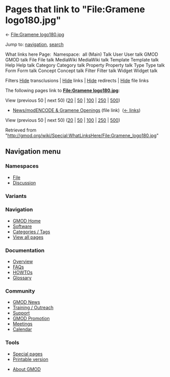 <div id="mw-page-base" class="noprint">

</div>

<div id="mw-head-base" class="noprint">

</div>

<div id="content" class="mw-body" role="main">

<span id="top"></span>

<div id="mw-js-message" style="display:none;">

</div>



# <span dir="auto">Pages that link to "File:Gramene logo180.jpg"</span>

<div id="bodyContent">

<div id="contentSub">

← [File:Gramene
logo180.jpg](/wiki/File:Gramene_logo180.jpg "File:Gramene logo180.jpg")

</div>

<div id="jump-to-nav" class="mw-jump">

Jump to: [navigation](#mw-navigation), [search](#p-search)

</div>

<div id="mw-content-text">

What links here Page:  Namespace:  all (Main) Talk User User talk GMOD
GMOD talk File File talk MediaWiki MediaWiki talk Template Template talk
Help Help talk Category Category talk Property Property talk Type Type
talk Form Form talk Concept Concept talk Filter Filter talk Widget
Widget talk

Filters
[Hide](/mediawiki/index.php?title=Special:WhatLinksHere/File:Gramene_logo180.jpg&hidetrans=1 "Special:WhatLinksHere/File:Gramene logo180.jpg")
transclusions \|
[Hide](/mediawiki/index.php?title=Special:WhatLinksHere/File:Gramene_logo180.jpg&hidelinks=1 "Special:WhatLinksHere/File:Gramene logo180.jpg")
links \|
[Hide](/mediawiki/index.php?title=Special:WhatLinksHere/File:Gramene_logo180.jpg&hideredirs=1 "Special:WhatLinksHere/File:Gramene logo180.jpg")
redirects \|
[Hide](/mediawiki/index.php?title=Special:WhatLinksHere/File:Gramene_logo180.jpg&hideimages=1 "Special:WhatLinksHere/File:Gramene logo180.jpg")
file links

The following pages link to **[File:Gramene
logo180.jpg](/wiki/File:Gramene_logo180.jpg "File:Gramene logo180.jpg")**:

View (previous 50 \| next 50)
([20](/mediawiki/index.php?title=Special:WhatLinksHere/File:Gramene_logo180.jpg&limit=20 "Special:WhatLinksHere/File:Gramene logo180.jpg")
\|
[50](/mediawiki/index.php?title=Special:WhatLinksHere/File:Gramene_logo180.jpg&limit=50 "Special:WhatLinksHere/File:Gramene logo180.jpg")
\|
[100](/mediawiki/index.php?title=Special:WhatLinksHere/File:Gramene_logo180.jpg&limit=100 "Special:WhatLinksHere/File:Gramene logo180.jpg")
\|
[250](/mediawiki/index.php?title=Special:WhatLinksHere/File:Gramene_logo180.jpg&limit=250 "Special:WhatLinksHere/File:Gramene logo180.jpg")
\|
[500](/mediawiki/index.php?title=Special:WhatLinksHere/File:Gramene_logo180.jpg&limit=500 "Special:WhatLinksHere/File:Gramene logo180.jpg"))

- [News/modENCODE & Gramene
  Openings](/wiki/News/modENCODE_%26_Gramene_Openings "News/modENCODE & Gramene Openings")
  (file link) ‎ <span class="mw-whatlinkshere-tools">([←
  links](/mediawiki/index.php?title=Special:WhatLinksHere&target=News%2FmodENCODE+%26+Gramene+Openings "Special:WhatLinksHere"))</span>

View (previous 50 \| next 50)
([20](/mediawiki/index.php?title=Special:WhatLinksHere/File:Gramene_logo180.jpg&limit=20 "Special:WhatLinksHere/File:Gramene logo180.jpg")
\|
[50](/mediawiki/index.php?title=Special:WhatLinksHere/File:Gramene_logo180.jpg&limit=50 "Special:WhatLinksHere/File:Gramene logo180.jpg")
\|
[100](/mediawiki/index.php?title=Special:WhatLinksHere/File:Gramene_logo180.jpg&limit=100 "Special:WhatLinksHere/File:Gramene logo180.jpg")
\|
[250](/mediawiki/index.php?title=Special:WhatLinksHere/File:Gramene_logo180.jpg&limit=250 "Special:WhatLinksHere/File:Gramene logo180.jpg")
\|
[500](/mediawiki/index.php?title=Special:WhatLinksHere/File:Gramene_logo180.jpg&limit=500 "Special:WhatLinksHere/File:Gramene logo180.jpg"))

</div>

<div class="printfooter">

Retrieved from
"<http://gmod.org/wiki/Special:WhatLinksHere/File:Gramene_logo180.jpg>"

</div>

<div id="catlinks" class="catlinks catlinks-allhidden">

</div>

<div class="visualClear">

</div>

</div>

</div>

<div id="mw-navigation">

## Navigation menu

<div id="mw-head">



<div id="left-navigation">

<div id="p-namespaces" class="vectorTabs" role="navigation"
aria-labelledby="p-namespaces-label">

### Namespaces

- <span id="ca-nstab-image"><a href="/wiki/File:Gramene_logo180.jpg" accesskey="c"
  title="View the file page [c]">File</a></span>
- <span id="ca-talk"><a
  href="/mediawiki/index.php?title=File_talk:Gramene_logo180.jpg&amp;action=edit&amp;redlink=1"
  accesskey="t"
  title="Discussion about the content page [t]">Discussion</a></span>

</div>

<div id="p-variants" class="vectorMenu emptyPortlet" role="navigation"
aria-labelledby="p-variants-label">

### 

### Variants[](#)

<div class="menu">

</div>

</div>

</div>





</div>

</div>

</div>

<div id="mw-panel">

<div id="p-logo" role="banner">

<a href="/wiki/Main_Page"
style="background-image: url(http://gmod.org/images/GMOD-cogs.png);"
title="Visit the main page"></a>

</div>

<div id="p-Navigation" class="portal" role="navigation"
aria-labelledby="p-Navigation-label">

### Navigation

<div class="body">

- <span id="n-GMOD-Home">[GMOD Home](/wiki/Main_Page)</span>
- <span id="n-Software">[Software](/wiki/GMOD_Components)</span>
- <span id="n-Categories-.2F-Tags">[Categories /
  Tags](/wiki/Categories)</span>
- <span id="n-View-all-pages">[View all
  pages](/wiki/Special:AllPages)</span>

</div>

</div>

<div id="p-Documentation" class="portal" role="navigation"
aria-labelledby="p-Documentation-label">

### Documentation

<div class="body">

- <span id="n-Overview">[Overview](/wiki/Overview)</span>
- <span id="n-FAQs">[FAQs](/wiki/Category:FAQ)</span>
- <span id="n-HOWTOs">[HOWTOs](/wiki/Category:HOWTO)</span>
- <span id="n-Glossary">[Glossary](/wiki/Glossary)</span>

</div>

</div>

<div id="p-Community" class="portal" role="navigation"
aria-labelledby="p-Community-label">

### Community

<div class="body">

- <span id="n-GMOD-News">[GMOD News](/wiki/GMOD_News)</span>
- <span id="n-Training-.2F-Outreach">[Training /
  Outreach](/wiki/Training_and_Outreach)</span>
- <span id="n-Support">[Support](/wiki/Support)</span>
- <span id="n-GMOD-Promotion">[GMOD
  Promotion](/wiki/GMOD_Promotion)</span>
- <span id="n-Meetings">[Meetings](/wiki/Meetings)</span>
- <span id="n-Calendar">[Calendar](/wiki/Calendar)</span>

</div>

</div>

<div id="p-tb" class="portal" role="navigation"
aria-labelledby="p-tb-label">

### Tools

<div class="body">

- <span id="t-specialpages"><a href="/wiki/Special:SpecialPages" accesskey="q"
  title="A list of all special pages [q]">Special pages</a></span>
- <span id="t-print"><a
  href="/mediawiki/index.php?title=Special:WhatLinksHere/File:Gramene_logo180.jpg&amp;printable=yes"
  rel="alternate" accesskey="p"
  title="Printable version of this page [p]">Printable version</a></span>

</div>

</div>

</div>

</div>

<div id="footer" role="contentinfo">

- <span id="footer-places-about">[About
  GMOD](/wiki/GMOD:About "GMOD:About")</span>

<!-- -->






</div>
